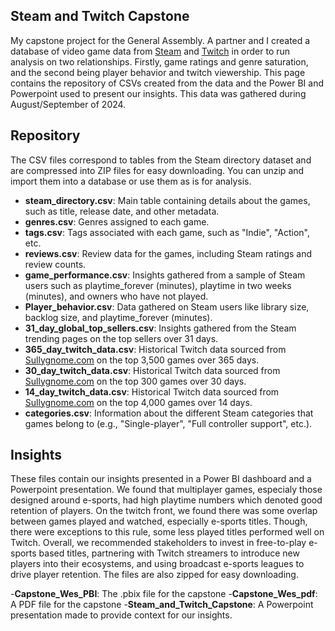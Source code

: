## Steam and Twitch Capstone
My capstone project for the General Assembly. A partner and I created a database of video game data from [Steam](https://store.steampowered.com/) and [Twitch](https://sullygnome.com/)
in order to run analysis on two relationships. Firstly, game ratings and genre saturation, and the second being player behavior and twitch viewership. This page contains the repository
of CSVs created from the data and the Power BI and Powerpoint used to present our insights. This data was gathered during August/September of 2024.

## Repository
The CSV files correspond to tables from the Steam directory dataset and are compressed into ZIP files for easy downloading. 
You can unzip and import them into a database or use them as is for analysis.

- **steam_directory.csv**: Main table containing details about the games, such as title, release date, and other metadata.
- **genres.csv**: Genres assigned to each game.
- **tags.csv**: Tags associated with each game, such as "Indie", "Action", etc.
- **reviews.csv**: Review data for the games, including Steam ratings and review counts.
- **game_performance.csv**: Insights gathered from a sample of Steam users such as playtime_forever (minutes), playtime in two weeks (minutes), and owners who have not played.
- **Player_behavior.csv**: Data gathered on Steam users like library size, backlog size, and playtime_forever (minutes).
- **31_day_global_top_sellers.csv**: Insights gathered from the Steam trending pages on the top sellers over 31 days. 
- **365_day_twitch_data.csv**: Historical Twitch data sourced from [Sullygnome.com](https://sullygnome.com/) on the top 3,500 games over 365 days.
- **30_day_twitch_data.csv**: Historical Twitch data sourced from [Sullygnome.com](https://sullygnome.com/) on the top 300 games over 30 days.
- **14_day_twitch_data.csv**: Historical Twitch data sourced from [Sullygnome.com](https://sullygnome.com/) on the top 4,000 games over 14 days.
- **categories.csv**: Information about the different Steam categories that games belong to (e.g., "Single-player", "Full controller support", etc.).

## Insights

These files contain our insights presented in a Power BI dashboard and a Powerpoint presentation. We found that multiplayer games, especialy those designed around e-sports, had high playtime numbers which denoted good retention of players. On the twitch front, we found there was some overlap between games played and watched, especially e-sports titles. Though, there were exceptions to this rule, some less played titles performed well on Twitch. Overall, we recommended stakeholders to invest in free-to-play e-sports based titles, partnering with Twitch streamers to introduce new players into their ecosystems, and using broadcast e-sports leagues to drive player retention. The files are also zipped 
for easy downloading. 

-**Capstone_Wes_PBI**: The .pbix file for the capstone
-**Capstone_Wes_pdf**: A PDF file for the capstone
-**Steam_and_Twitch_Capstone**: A Powerpoint presentation made to provide context for our insights.
